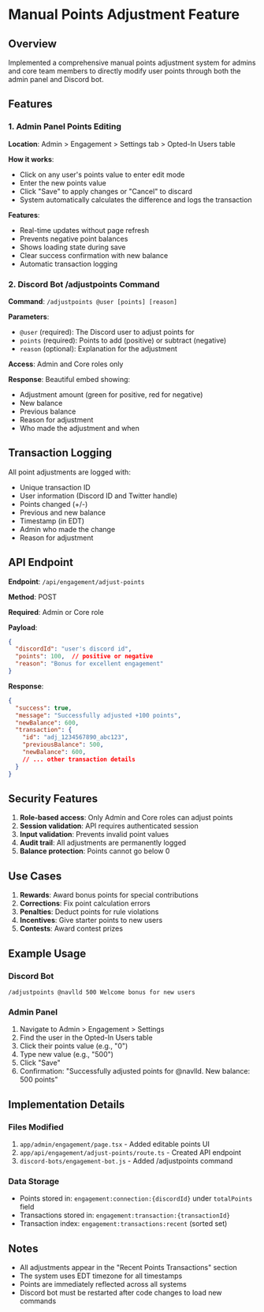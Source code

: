 # Manual Points Adjustment Feature

## Overview
Implemented a comprehensive manual points adjustment system for admins and core team members to directly modify user points through both the admin panel and Discord bot.

## Features

### 1. Admin Panel Points Editing

**Location**: Admin > Engagement > Settings tab > Opted-In Users table

**How it works**:
- Click on any user's points value to enter edit mode
- Enter the new points value
- Click "Save" to apply changes or "Cancel" to discard
- System automatically calculates the difference and logs the transaction

**Features**:
- Real-time updates without page refresh
- Prevents negative point balances
- Shows loading state during save
- Clear success confirmation with new balance
- Automatic transaction logging

### 2. Discord Bot /adjustpoints Command

**Command**: `/adjustpoints @user [points] [reason]`

**Parameters**:
- `@user` (required): The Discord user to adjust points for
- `points` (required): Points to add (positive) or subtract (negative)
- `reason` (optional): Explanation for the adjustment

**Access**: Admin and Core roles only

**Response**: Beautiful embed showing:
- Adjustment amount (green for positive, red for negative)
- New balance
- Previous balance
- Reason for adjustment
- Who made the adjustment and when

## Transaction Logging

All point adjustments are logged with:
- Unique transaction ID
- User information (Discord ID and Twitter handle)
- Points changed (+/-)
- Previous and new balance
- Timestamp (in EDT)
- Admin who made the change
- Reason for adjustment

## API Endpoint

**Endpoint**: `/api/engagement/adjust-points`

**Method**: POST

**Required**: Admin or Core role

**Payload**:
```json
{
  "discordId": "user's discord id",
  "points": 100,  // positive or negative
  "reason": "Bonus for excellent engagement"
}
```

**Response**:
```json
{
  "success": true,
  "message": "Successfully adjusted +100 points",
  "newBalance": 600,
  "transaction": {
    "id": "adj_1234567890_abc123",
    "previousBalance": 500,
    "newBalance": 600,
    // ... other transaction details
  }
}
```

## Security Features

1. **Role-based access**: Only Admin and Core roles can adjust points
2. **Session validation**: API requires authenticated session
3. **Input validation**: Prevents invalid point values
4. **Audit trail**: All adjustments are permanently logged
5. **Balance protection**: Points cannot go below 0

## Use Cases

1. **Rewards**: Award bonus points for special contributions
2. **Corrections**: Fix point calculation errors
3. **Penalties**: Deduct points for rule violations
4. **Incentives**: Give starter points to new users
5. **Contests**: Award contest prizes

## Example Usage

### Discord Bot
```
/adjustpoints @navlld 500 Welcome bonus for new users
```

### Admin Panel
1. Navigate to Admin > Engagement > Settings
2. Find the user in the Opted-In Users table
3. Click their points value (e.g., "0")
4. Type new value (e.g., "500")
5. Click "Save"
6. Confirmation: "Successfully adjusted points for @navlld. New balance: 500 points"

## Implementation Details

### Files Modified
1. `app/admin/engagement/page.tsx` - Added editable points UI
2. `app/api/engagement/adjust-points/route.ts` - Created API endpoint
3. `discord-bots/engagement-bot.js` - Added /adjustpoints command

### Data Storage
- Points stored in: `engagement:connection:{discordId}` under `totalPoints` field
- Transactions stored in: `engagement:transaction:{transactionId}`
- Transaction index: `engagement:transactions:recent` (sorted set)

## Notes

- All adjustments appear in the "Recent Points Transactions" section
- The system uses EDT timezone for all timestamps
- Points are immediately reflected across all systems
- Discord bot must be restarted after code changes to load new commands 